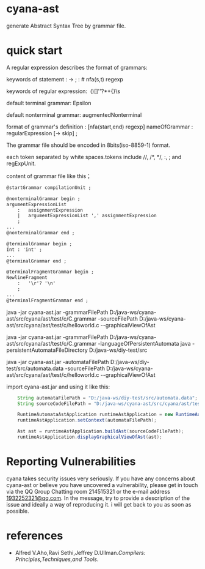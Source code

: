 # cyana-ast
generate Abstract Syntax Tree by grammar file.


# quick start
A regular expression describes the format of grammars:

keywords of statement :  -> ; : # nfa(s,t) regexp

keywords of regular expression:  ()[]''?*+{}\s

default terminal grammar:  Epsilon

default nonterminal grammar:  augmentedNonterminal

format of grammar's definition : [nfa(start,end) regexp] nameOfGrammar : regularExpression [-> skip] ;

The grammar file should be encoded in 8bits(iso-8859-1) format.

each token separated by white spaces.tokens include  //, /*, */, :, ; and regExpUnit.

content of grammar file like this；

```html
@startGrammar compilationUnit ;

@nonterminalGrammar begin ;
argumentExpressionList
    :   assignmentExpression
    |   argumentExpressionList ',' assignmentExpression
    ;
...
@nonterminalGrammar end ;

@terminalGrammar begin ;
Int : 'int' ;
...
@terminalGrammar end ;

@terminalFragmentGrammar begin ;
NewlineFragment
	: 	'\r'? '\n'
	;
...
@terminalFragmentGrammar end ;
```

java -jar  cyana-ast.jar  -grammarFilePath D:/java-ws/cyana-ast/src/cyana/ast/test/c/C.grammar -sourceFilePath D:/java-ws/cyana-ast/src/cyana/ast/test/c/helloworld.c --graphicalViewOfAst

java -jar  cyana-ast.jar  -grammarFilePath  D:/java-ws/cyana-ast/src/cyana/ast/test/c/C.grammar -languageOfPersistentAutomata java -persistentAutomataFileDirectory D:/java-ws/diy-test/src

java -jar  cyana-ast.jar  -automataFilePath  D:/java-ws/diy-test/src/automata.data -sourceFilePath D:/java-ws/cyana-ast/src/cyana/ast/test/c/helloworld.c --graphicalViewOfAst

import cyana-ast.jar and using it like this:

```java
    String automataFilePath = "D:/java-ws/diy-test/src/automata.data";
    String sourceCodeFilePath = "D:/java-ws/cyana-ast/src/cyana/ast/test/c/helloworld.c";

    RuntimeAutomataAstApplication runtimeAstApplication = new RuntimeAutomataAstApplication();
    runtimeAstApplication.setContext(automataFilePath);

    Ast ast = runtimeAstApplication.buildAst(sourceCodeFilePath);
    runtimeAstApplication.displayGraphicalViewOfAst(ast);
```



# Reporting Vulnerabilities

cyana takes security issues very seriously. If you have any concerns about cyana-ast or believe you have uncovered a vulnerability, please get in touch via the QQ Group Chatting room 214515321 or the e-mail address 1932252321@qq.com. In the message, try to provide a description of the issue and ideally a way of reproducing it. i will get back to you as soon as possible.




# references

- Alfred V.Aho,Ravi Sethi,Jeffrey D.Ullman.*Compilers: Principles,Techniques,and Tools*.